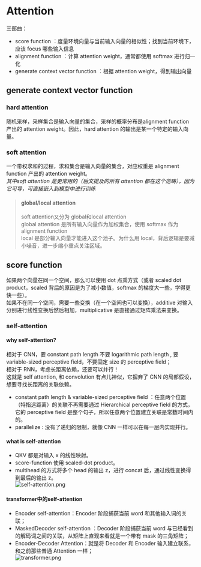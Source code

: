 # Attention #
三部曲：
+ score function ：度量环境向量与当前输入向量的相似性；找到当前环境下，应该 focus 哪些输入信息
+ alignment function ：计算 attention weight，通常都使用 softmax 进行归一化
+ generate context vector function ：根据 attention weight，得到输出向量

## generate context vector function ##
### hard attention ###
随机采样，采样集合是输入向量的集合，采样的概率分布是alignment function 产出的 attention weight。因此，hard attention 的输出是某一个特定的输入向量。
### soft attention ###
一个带权求和的过程，求和集合是输入向量的集合，对应权重是 alignment function 产出的 attention weight。  
*其中soft attention 是更常用的（后文提及的所有 attention 都在这个范畴），因为它可导，可直接嵌入到模型中进行训练*

>#### global/local attention ####
>soft attention又分为 global和local attention  
>global attention 是所有输入向量作为加权集合，使用 softmax 作为 alignment function  
>local 是部分输入向量才能进入这个池子。为什么用 local，背后逻辑是要减小噪音，进一步缩小重点关注区域。

## score function ##
如果两个向量在同一个空间，那么可以使用 dot 点乘方式（或者 scaled dot product，scaled 背后的原因是为了减小数值，softmax 的梯度大一些，学得更快一些）。  
如果不在同一个空间，需要一些变换（在一个空间也可以变换），additive 对输入分别进行线性变换后然后相加，multiplicative 是直接通过矩阵乘法来变换。

### self-attention ###
#### why self-attention? ####
相对于 CNN，要 constant path length 不要 logarithmic path length , 要 variable-sized perceptive field，不要固定 size 的 perceptive field；  
相对于 RNN，考虑长距离依赖，还要可以并行！  
这就是 self attention, 和 convolution 有点儿神似，它摒弃了 CNN 的局部假设，想要寻找长距离的关联依赖。  
+ constant path length & variable-sized perceptive field ：任意两个位置（特指远距离）的关联不再需要通过 Hierarchical perceptive field 的方式，它的 perceptive field 是整个句子，所以任意两个位置建立关联是常数时间内的。
+ parallelize : 没有了递归的限制，就像 CNN 一样可以在每一层内实现并行。

#### what is self-attention ####
+ QKV 都是对输入 x 的线性映射。  
+ score-function 使用 scaled-dot product。  
+ multihead 的方式将多个 head 的输出 z，进行 concat 后，通过线性变换得到最后的输出 z。  
![self-attention.png](https://upload-images.jianshu.io/upload_images/2509688-f613a0fe5b64831a.png "self-attention.png")

#### transformer中的self-attention ####
+ Encoder self-attention：Encoder 阶段捕获当前 word 和其他输入词的关联；  
+ MaskedDecoder self-attention ：Decoder 阶段捕获当前 word 与已经看到的解码词之间的关联，从矩阵上直观来看就是一个带有 mask 的三角矩阵；  
+ Encoder-Decoder Attention：就是将 Decoder 和 Encoder 输入建立联系，和之前那些普通 Attention 一样；  
![transformer.png](https://upload-images.jianshu.io/upload_images/2509688-158e290a98d90bcd.png "transformer.png")
